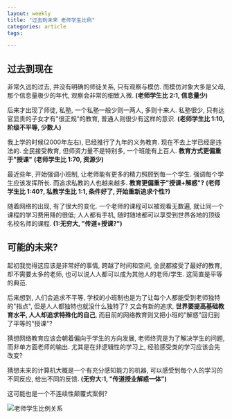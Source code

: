 ```yaml
---
layout: weekly
title: "过去到未来 老师学生比例"
categories: article
tags:

---
```


## 过去到现在

非常久远的过去, 并没有明确的师徒关系, 只有观察与模仿. 而模仿对象大多是父母, 那个信息量极少的年代, 观察会非常的细致入微. **(老师学生比 2:1, 信息量少)**

后来才出现了师徒, 私塾, 一个私塾一般少则一两人, 多则十来人. 私塾很少, 只有达官显贵的子女才有"很正规"的教育, 普通人则很少有这样的意识. **(老师学生比 1:10, 阶级不平等, 少数人)**

我上学的时候(2000年左右), 已经推行了九年的义务教育. 现在不去上学已经是违法的. 全民接受教育, 但师资力量不是特别多, 一个班能有上百人. **教育方式更偏重于"授课"** **(老师学生比 1:70, 资源少)**

最近些年, 开始强调小班制, 让老师能有更多的精力照顾到每一个学生. 强调每个学生应该发挥所长. 而追求私教的人也越来越多. **教育更偏重于"授课+解惑"?** **(老师学生比 1:40?, 私教学生比 1:1, 条件好了, 开始重新追求个性?)**

随着网络的出现, 有了很大的变化. 一个老师的课程可以被观看无数遍, 就让同一个课程的学习费用降的很低; 人人都有手机, 随时随地都可以享受到世界各地的顶级名校名师的课程. **(1:无穷大, "传道+授课?")**

## 可能的未来?

起初我觉得这应该是非常好的事情, 跨越了时间和空间, 全民都接受了最好的教育, 却不需要太多的老师, 也可以说人人都可以成为其他人的老师/学生. 这简直是平等的典范. 

后来想到, 人们会追求不平等, 学校的小班制也是为了让每个人都能受到老师独特的"指点", 但是人人都独特也就没什么独特了? 又会有新的追求, **世界要提高基础教育水平, 人人却追求特殊化的自己**, 而目前的网络教育则又把小班的"解惑"回归到了平等的"授课"?

猜想网络教育应该会朝着偏向于学生的方向发展, 老师终究是为了解决学生的问题, 而非单方面老师的输出. 尤其是在非逻辑性的学习上, 经验感受类的学习应该会先改变?

猜想未来的计算机大概是一个有充分感知能力的机器, 可以感受到每个人的学习的不同反应, 给出不同的反馈. **(无穷大:1, "传道授业解惑一体")**

这可能也是一个不连续性颠覆式案例?

![老师学生比例关系](http://upload-images.jianshu.io/upload_images/1286586-76e4a4bfef4b4050.png?imageMogr2/auto-orient/strip%7CimageView2/2/w/1240)

